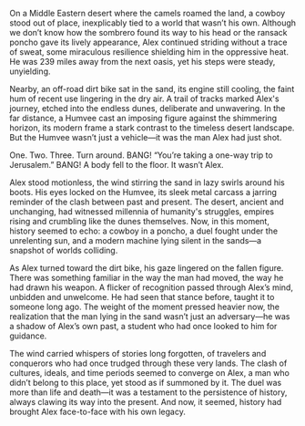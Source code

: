 On a Middle Eastern desert where the camels roamed the land, a cowboy stood out of place, inexplicably tied to a world that wasn’t his own. Although we don’t know how the sombrero found its way to his head or the ransack poncho gave its lively appearance, Alex continued striding without a trace of sweat, some miraculous resilience shielding him in the oppressive heat. He was 239 miles away from the next oasis, yet his steps were steady, unyielding.

Nearby, an off-road dirt bike sat in the sand, its engine still cooling, the faint hum of recent use lingering in the dry air. A trail of tracks marked Alex's journey, etched into the endless dunes, deliberate and unwavering. In the far distance, a Humvee cast an imposing figure against the shimmering horizon, its modern frame a stark contrast to the timeless desert landscape. But the Humvee wasn’t just a vehicle—it was the man Alex had just shot.

One. Two. Three. Turn around. BANG! “You’re taking a one-way trip to Jerusalem.” BANG! A body fell to the floor. It wasn’t Alex.

Alex stood motionless, the wind stirring the sand in lazy swirls around his boots. His eyes locked on the Humvee, its sleek metal carcass a jarring reminder of the clash between past and present. The desert, ancient and unchanging, had witnessed millennia of humanity's struggles, empires rising and crumbling like the dunes themselves. Now, in this moment, history seemed to echo: a cowboy in a poncho, a duel fought under the unrelenting sun, and a modern machine lying silent in the sands—a snapshot of worlds colliding.

As Alex turned toward the dirt bike, his gaze lingered on the fallen figure. There was something familiar in the way the man had moved, the way he had drawn his weapon. A flicker of recognition passed through Alex’s mind, unbidden and unwelcome. He had seen that stance before, taught it to someone long ago. The weight of the moment pressed heavier now, the realization that the man lying in the sand wasn’t just an adversary—he was a shadow of Alex’s own past, a student who had once looked to him for guidance.

The wind carried whispers of stories long forgotten, of travelers and conquerors who had once trudged through these very lands. The clash of cultures, ideals, and time periods seemed to converge on Alex, a man who didn’t belong to this place, yet stood as if summoned by it. The duel was more than life and death—it was a testament to the persistence of history, always clawing its way into the present. And now, it seemed, history had brought Alex face-to-face with his own legacy.

